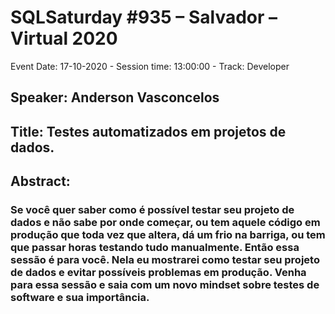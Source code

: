 # SQLSaturday #935 – Salvador – Virtual 2020
Event Date: 17-10-2020 - Session time: 13:00:00 - Track: Developer
## Speaker: Anderson Vasconcelos
## Title: Testes automatizados em projetos de dados.
## Abstract:
### Se você quer saber como é possível testar seu projeto de dados e não sabe por onde começar, ou tem aquele código em produção que toda vez que altera, dá um frio na barriga, ou tem que passar horas testando tudo manualmente. Então essa sessão é para você. Nela eu mostrarei como testar seu projeto de dados e evitar possíveis problemas em produção. Venha para essa sessão e saia com um novo mindset sobre testes de software e sua importância.
